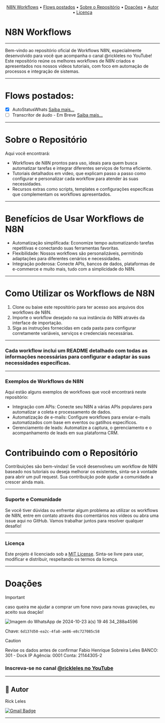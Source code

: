 
<!-- MODELO MENU DE NAVEGAÇÃO -->
<p align="center">
 <a href="#N8N-Workflows">N8N Workflows</a> •
 <a href="#Flows-postados">Flows postados</a> •
 <a href="#Sobre-o-Repositório">Sobre o Repositório</a> •
 <a href="#Doações">Doações</a> • 
 <a href="#autor">Autor</a> • 
 <a href="#user-content--licença">Licença</a>
</p>

# N8N Workflows 
---

Bem-vindo ao repositório oficial de Workflows N8N, especialmente desenvolvido para você que acompanha o canal @rickleles no YouTube! Este repositório reúne os melhores workflows de N8N criados e apresentados nos nossos vídeos tutoriais, com foco em automação de processos e integração de sistemas.

---
# Flows postados:
 - [x] AutoStatusWhats [Saiba mais...](https://github.com/fleles324/fleles324/blob/main/n8n-files/AutoWhatsAppStatus/aws.md)
 - [ ] Transcritor de áudo - Em Breve [Saiba mais...](https://github.com/fleles324/n8n-Workflows/blob/main/Transcritor.md)
  
---     
# Sobre o Repositório
Aqui você encontrará:

* Workflows de N8N prontos para uso, ideais para quem busca automatizar tarefas e integrar diferentes serviços de forma eficiente.
* Tutoriais detalhados em vídeo, que explicam passo a passo como configurar e personalizar cada workflow para atender às suas necessidades.
* Recursos extras como scripts, templates e configurações específicas que complementam os workflows apresentados.

---
# Benefícios de Usar Workflows de N8N
* Automatização simplificada: Economize tempo automatizando tarefas repetitivas e conectando suas ferramentas favoritas.
* Flexibilidade: Nossos workflows são personalizáveis, permitindo adaptações para diferentes cenários e necessidades.
* Integração poderosa: Conecte APIs, bancos de dados, plataformas de e-commerce e muito mais, tudo com a simplicidade do N8N.

---
# Como Utilizar os Workflows de N8N
1. Clone ou baixe este repositório para ter acesso aos arquivos dos workflows de N8N.
2. Importe o workflow desejado na sua instância do N8N através da interface de importação.
3. Siga as instruções fornecidas em cada pasta para configurar corretamente variáveis, serviços e credenciais necessárias.

---
### Cada workflow inclui um README detalhado com todas as informações necessárias para configurar e adaptar às suas necessidades específicas.

---
### Exemplos de Workflows de N8N
Aqui estão alguns exemplos de workflows que você encontrará neste repositório:

* Integração com APIs: Conecte seu N8N a várias APIs populares para automatizar a coleta e processamento de dados.
* Automatização de e-mails: Configure workflows para enviar e-mails automatizados com base em eventos ou gatilhos específicos.
* Gerenciamento de leads: Automatize a captura, o gerenciamento e o acompanhamento de leads em sua plataforma CRM.

# Contribuindo com o Repositório
Contribuições são bem-vindas! Se você desenvolveu um workflow de N8N baseado nos tutoriais ou deseja melhorar os existentes, sinta-se à vontade para abrir um pull request. Sua contribuição pode ajudar a comunidade a crescer ainda mais.

---
### Suporte e Comunidade
Se você tiver dúvidas ou enfrentar algum problema ao utilizar os workflows de N8N, entre em contato através dos comentários nos vídeos ou abra uma issue aqui no GitHub. Vamos trabalhar juntos para resolver qualquer desafio!

---
### Licença
Este projeto é licenciado sob a [MIT License](https://github.com/gabriel-g2n/workflows/blob/main/LICENSE). Sinta-se livre para usar, modificar e distribuir, respeitando os termos da licença.

---
# Doações
> [!IMPORTANT]
> caso queira me ajudar a comprar um fone novo para novas gravações, eu aceito sua doação!

![Imagem do WhatsApp de 2024-10-23 à(s) 19 46 34_288a4596](https://github.com/user-attachments/assets/c56bfb71-9f08-4f46-946e-2d2d2cee5dcd)

Chave: `6d137d50-ea2c-4fa8-ae86-e8c727085c58`

> [!CAUTION]
> Revise os dados antes de confirmar
> Fabio Henrique Sobreira Leles
> BANCO: 301 - Dock IP
> Agência: 0001
> Conta: 21144305-2


### Inscreva-se no canal [@rickleles no YouTube](https://www.youtube.com/channel/UCRtctFKjrilIhyX-fQ_B3Jg?sub_confirmation=1)

---
## 🦸 Autor


Rick Leles</a>
 <br />
 
[![Gmail Badge](https://img.shields.io/badge/-fleles324@gmail.com-c14438?style=flat-square&logo=Gmail&logoColor=white&link=mailto:mthalvarez2005@gmail.com)](mailto:mthalvarez2005@gmail.com)

---
